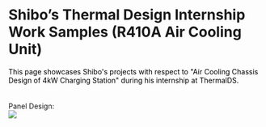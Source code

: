 # Shibo’s Thermal Design Internship Work Samples (R410A Air Cooling Unit)
<span style="color:black"> This page showcases Shibo's projects with respect to "Air Cooling Chassis Design of 4kW Charging Station" during his internship at ThermalDS.</span><br><br><br>
Panel Design:  
<img src="Panel.png"><br><br>
